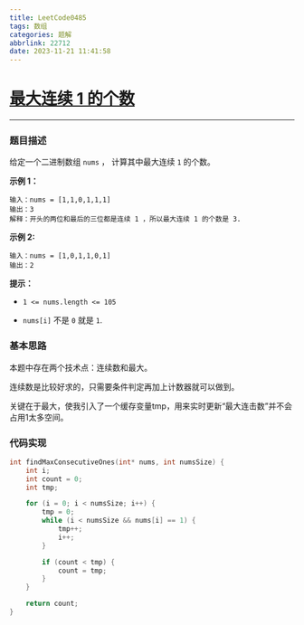 ```yaml
---
title: LeetCode0485
tags: 数组
categories: 题解
abbrlink: 22712
date: 2023-11-21 11:41:58
---
```


# [最大连续 1 的个数](https://leetcode.cn/problems/max-consecutive-ones/)

---

### 题目描述

给定一个二进制数组 `nums` ， 计算其中最大连续 `1` 的个数。

 <!--more-->

**示例 1：**

```
输入：nums = [1,1,0,1,1,1]
输出：3
解释：开头的两位和最后的三位都是连续 1 ，所以最大连续 1 的个数是 3.
```

**示例 2:**

```
输入：nums = [1,0,1,1,0,1]
输出：2
```

 

**提示：**

- `1 <= nums.length <= 105`

- `nums[i]` 不是 `0` 就是 `1`.

  

### 基本思路

本题中存在两个技术点：连续数和最大。

连续数是比较好求的，只需要条件判定再加上计数器就可以做到。

关键在于最大，使我引入了一个缓存变量tmp，用来实时更新“最大连击数”并不会占用1太多空间。

### 代码实现

```c
int findMaxConsecutiveOnes(int* nums, int numsSize) {
    int i;
    int count = 0;
    int tmp;

    for (i = 0; i < numsSize; i++) {
        tmp = 0;
        while (i < numsSize && nums[i] == 1) {
            tmp++;
            i++;
        }

        if (count < tmp) {
            count = tmp;
        }
    }

    return count;
}
```


